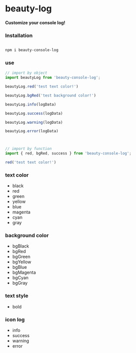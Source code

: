 # beauty-log

#### Customize your console log!

### Installation

```bash

npm i beauty-console-log

```

### use

```js
// import by object
import beautyLog from 'beauty-console-log';

beautyLog.red('test text color!')

beautyLog.bgRed('test background color!')

beautyLog.info(logData)

beautyLog.success(logData)

beautyLog.warning(logData)

beautyLog.error(logData)



// import by function
import { red, bgRed, success } from 'beauty-console-log';

red('test text color!')

```

### text color

* black
* red
* green
* yellow
* blue
* magenta
* cyan
* gray

### background color

* bgBlack
* bgRed
* bgGreen
* bgYellow
* bgBlue
* bgMagenta
* bgCyan
* bgGray

### text style

* bold

### icon log

* info
* success
* warning
* error
